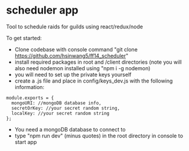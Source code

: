# scheduler app
Tool to schedule raids for guilds using react/redux/node

To get started: 

- Clone codebase with console command "git clone https://github.com/hsinwang5/ff14_scheduler"
- install required packages in root and /client directories (note you will also need nodemon installed using "npm i -g nodemon)
- you will need to set up the private keys yourself
- create a .js file and place in config/keys_dev.js with the following information: 
```
module.exports = {
  mongoURI: //mongoDB database info,
  secretOrKey: //your secret random string,
  localKey: //your secret random string
};
```
- You need a mongoDB database to connect to
- type "npm run dev" (minus quotes) in the root directory in console to start app
